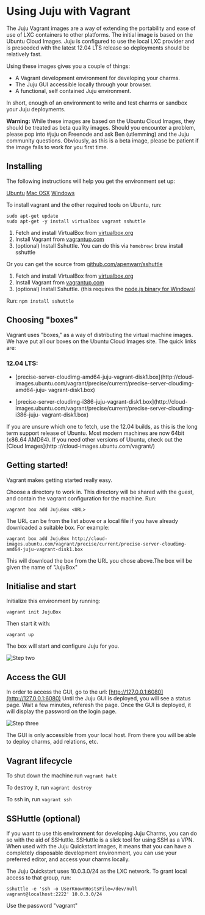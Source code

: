 # Using Juju with Vagrant

The Juju Vagrant images are a way of extending the portability and ease of use
of LXC containers to other platforms. The initial image is based on the Ubuntu
Cloud Images. Juju is configured to use the local LXC provider and is preseeded
with the latest 12.04 LTS release so deployments should be relatively fast.

Using these images gives you a couple of things:

- A Vagrant development environment for developing your charms.
- The Juju GUI accessible locally through your browser.
- A functional, self contained Juju environment.

In short, enough of an environment to write and test charms or sandbox your Juju deployments.

**Warning:** While these images are based on the Ubuntu Cloud Images, they should be treated as beta quality images. Should you encounter a problem, please pop into #juju on Freenode and ask Ben (utlemming) and the Juju community questions. Obviously, as this is a beta image, please be patient if the image fails to work for you first time.

## Installing

The following instructions will help you get the environment set up:

[Ubuntu](.) [Mac OSX](.) [Windows](.)

To install vagrant and the other required tools on Ubuntu, run:

    sudo apt-get update
    sudo apt-get -y install virtualbox vagrant sshuttle

1. Fetch and install VirtualBox from [virtualbox.org](https://www.virtualbox.org/)
1. Install Vagrant from [vagrantup.com](http://www.vagrantup.com/downloads.html)
1. (optional) Install Sshuttle. You can do this via `homebrew`:
    brew install sshuttle

Or you can get the source from
[github.com/apenwarr/sshuttle](https://github.com/apenwarr/sshuttle)

1. Fetch and install VirtualBox from [virtualbox.org](https://www.virtualbox.org/)
1. Install Vagrant from [vagrantup.com](http://www.vagrantup.com/downloads.html)
1. (optional) Install Sshuttle. (this requires the [node.js binary for Windows](http://nodejs.org/download/))

Run: `npm install sshuttle`

## Choosing "boxes"

Vagrant uses "boxes," as a way of distributing the virtual machine images. We
have put all our boxes on the Ubuntu Cloud Images site. The quick links are:

### 12.04 LTS:

- [precise-server-cloudimg-amd64-juju-vagrant-disk1.box](http://cloud-
images.ubuntu.com/vagrant/precise/current/precise-server-cloudimg-amd64-juju-
vagrant-disk1.box)

- [precise-server-cloudimg-i386-juju-vagrant-disk1.box](http://cloud-
images.ubuntu.com/vagrant/precise/current/precise-server-cloudimg-i386-juju-
vagrant-disk1.box)

If you are unsure which one to fetch, use the 12.04 builds, as this is the long
term support release of Ubuntu. Most modern machines are now 64bit (x86_64
AMD64). If you need other versions of Ubuntu, check out the [Cloud Images](http
://cloud-images.ubuntu.com/vagrant/)

## Getting started!

Vagrant makes getting started really easy.

Choose a directory to work in. This directory will be shared with the guest, and contain the vagrant configuration for the machine. Run:

    vagrant box add JujuBox <URL>

The URL can be from the list above or a local file if you have already
downloaded a suitable box. For example:

    vagrant box add JujuBox http://cloud-images.ubuntu.com/vagrant/precise/current/precise-server-cloudimg-amd64-juju-vagrant-disk1.box

This will download the box from the URL you chose above.The box will be given
the name of "JujuBox"

## Initialise and start

Initialize this environment by running:

    vagrant init JujuBox

Then start it with:

    vagrant up

The box will start and configure Juju for you.

![Step two](./media/config-vagrant-step02.png)

## Access the GUI

In order to access the GUI, go to the url:
[http://127.0.0.1:6080](http://127.0.0.1:6080) Until the Juju GUI is deployed,
you will see a status page. Wait a few minutes, referesh the page. Once the GUI
is deployed, it will display the password on the login page.

![Step three](./media/config-vagrant-step03.png)

The GUI is only accessible from your local host. From there you will be able to
deploy charms, add relations, etc.

## Vagrant lifecycle

To shut down the machine run `vagrant halt`

To destroy it, run `vagrant destroy`

To ssh in, run `vagrant ssh`

## SSHuttle (optional)

If you want to use this environment for developing Juju Charms, you can do so
with the aid of SSHuttle. SSHuttle is a slick tool for using SSH as a VPN. When
used with the Juju Quickstart images, it means that you can have a completely
disposable development environment, you can use your preferred editor, and
access your charms locally.

The Juju Quickstart uses 10.0.3.0/24 as the LXC network. To grant local access
to that group, run:

    sshuttle -e 'ssh -o UserKnownHostsFile=/dev/null vagrant@localhost:2222' 10.0.3.0/24

Use the password "vagrant"